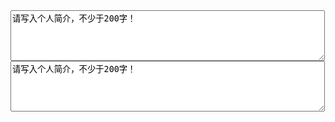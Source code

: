 <textarea name="summary" cols="60" rows="5" onselect="message()">请写入个人简介，不少于200字！</textarea>
<textarea name="summary" cols="60" rows="5"  onchange="message()">请写入个人简介，不少于200字！</textarea>
